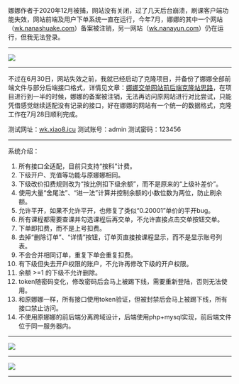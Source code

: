 娜娜作者于2020年12月被捕，网站没有关闭，过了几天后台崩溃，刷课客户端功能失效，网站前端及用户下单系统一直在运行，今年7月，娜娜的其中一个网站（<a href="http://wk.nanashuake.com" target="_blank">wk.nanashuake.com</a>）备案被注销，另一网站（<a href="http://wk.nanayun.com/" target="_blank">wk.nanayun.com</a>）仍在运行，但我无法登录。

------------

![](https://z3.ax1x.com/2021/07/28/W7GM7D.png)

------------

不过在6月30日，网站失效之前，我就已经启动了克隆项目，并备份了娜娜全部前端文件与部分后端接口格式，详情见文章：<a href="http://blog.xiao8.icu/?post=8" target="_blank">娜娜交单网站前后端克隆站思路</a>，在项目进行到一半的时候，娜娜的备案被注销，无法再访问原网站进行对比尝试，只能凭借感觉继续适配没有记录的接口，好在娜娜的网站有一个统一的数据格式，克隆工作在7月28日顺利完成。

测试网址：<a href="http://wk.xiao8.icu/" target="_blank">wk.xiao8.icu</a>
测试账号：admin
测试密码：123456

------------

系统介绍：

1. 所有接口全适配，目前只支持“按科”计费。
2. 下级开户、充值等功能与原娜娜相同。
3. 下级改价扣费规则改为“按比例扣下级余额”，而不是原来的“上级补差价”。
4. 使用大量“舍尾法”、“进一法”计算并控制余额的小数位数为两位，防止刷余额。
5. 允许平开，如果不允许平开，也修复了类似“0.20001”单价的平开bug。
6. 所有课程都需要查课并勾选课程后再交单，不允许直接点击交单按钮交单。
7. 下单即扣费，而不是上号扣费。
8. 去掉“删除订单”、“详情”按钮，订单页直接按课程显示，而不是显示账号列表。
9. 不会合并相同订单，重复下单会重复扣费。
10. 有下级但失去开户权限的账户，不允许再修改下级的开户权限。
11. 余额 >=1 的下级不允许删除。
12. token随密码变化，修改密码后会马上被踢下线，需要重新登陆，否则无法使用。
13. 和原娜娜一样，所有接口使用token验证，但被封禁后会马上被踢下线，所有接口禁止访问。
14. 不使用原娜娜的前后端分离跨域设计，后端使用php+mysql实现，前后端文件位于同一服务器内。

------------

![](https://z3.ax1x.com/2021/07/28/W7B2RO.png)

------------

![](https://z3.ax1x.com/2021/07/28/W7BfQe.png)

------------
